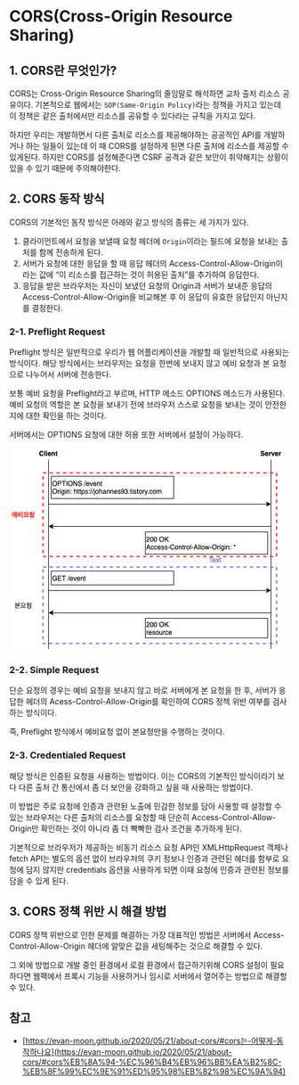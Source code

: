 # CORS(Cross-Origin Resource Sharing)

## 1. CORS란 무엇인가?

CORS는 Cross-Origin Resource Sharing의 줄임말로 해석하면 교차 출처 리소스 공유이다. 
기본적으로 웹에서는 `SOP(Same-Origin Policy)`라는 정책을 가지고 있는데 이 정책은 같은 출처에서만 리소스를 공유할 수 있다라는 규칙을 가지고 있다. 

하지만 우리는 개발하면서 다른 출처로 리소스를 제공해야하는 공공적인 API를 개발하거나 하는 일들이 있는데 이 때 CORS를 설정하게 된면 다른 출처에 리소스를 제공할 수 있게된다. 하지만 CORS를 설정해준다면 CSRF 공격과 같은 보안이 취약해지는 상황이 있을 수 있기 때문에 주의해야한다.

## 2. CORS 동작 방식

CORS의 기본적인 동작 방식은 아래와 같고 방식의 종류는 세 가지가 있다.

1. 클라이언트에서 요청을 보낼때 요청 헤더에 `Origin`이라는 필드에 요청을 보내는 출처를 함께 전송하게 된다.
2. 서버가 요청에 대한 응답을 할 때 응답 헤더의 Access-Control-Allow-Origin이라는 값에 “이 리소스를 접근하는 것이 허용된 출처”를 추가하여 응답한다.
3. 응답을 받은 브라우저는 자신이 보냈던 요청의 Origin과 서버가 보내준 응답의 Access-Control-Allow-Origin을 비교해본 후 이 응답이 유효한 응답인지 아닌지를 결정한다.

### 2-1. Preflight Request

Preflight 방식은 일반적으로 우리가 웹 어플리케이션을 개발할 때 일반적으로 사용되는 방식이다. 해당 방식에서는 브라우저는 요청을 한번에 보내지 않고 예비 요청과 본 요청으로 나누어서 서버에 전송한다.

보통 예비 요청을 Preflight라고 부르며, HTTP 메소드 OPTIONS 메소드가 사용된다. 예비 요청의 역할은 본 요청을 보내기 전에 브라우저 스스로 요청을 보내는 것이 안전한지에 대한 확인을 하는 것이다.

서버에서는 OPTIONS 요청에 대한 허용 또한 서버에서 설정이 가능하다.

![](./images/cors_preflight.png)

### 2-2. Simple Request

단순 요청의 경우는 예비 요청을 보내지 않고 바로 서버에게 본 요청을 한 후, 서버가 응답한 헤더의 Acess-Control-Allow-Origin를 확인하여 CORS 정책 위반 여부를 검사하는 방식이다. 

즉, Preflight 방식에서 예비요청 없이 본요청만을 수행하는 것이다.

### 2-3. Credentialed Request

해당 방식은 인증된 요청을 사용하는 방법이다. 이는 CORS의 기본적인 방식이라기 보다 다른 출처 간 통신에서 좀 더 보안을 강화하고 싶을 때 사용하는 방법이다.

이 방법은 주로 요청에 인증과 관련된 노출에 민감한 정보를 담아 사용할 때 설정할 수 있는 브라우저는 다른 출처의 리소스를 요청할 때 단순히 Access-Control-Allow-Origin만 확인하는 것이 아니라 좀 더 빡빡한 검사 조건을 추가하게 된다.

기본적으로 브라우저가 제공하는 비동기 리소스 요청 API인 XMLHttpRequest 객체나 fetch API는 별도의 옵션 없이 브라우저의 쿠키 정보나 인증과 관련된 헤더를 함부로 요청에 담지 않지만 credentials 옵션을 사용하게 되면 이때 요청에 인증과 관련된 정보를 담을 수 있게 된다.

## 3. CORS 정책 위반 시 해결 방법

CORS 정책 위반으로 인한 문제를 해결하는 가장 대표적인 방법은 서버에서 Access-Control-Allow-Origin 헤더에 알맞은 값을 세팅해주는 것으로 해결할 수 있다.

그 외에 방법으로 개발 중인 환경에서 로컬 환경에서 접근하기위해 CORS 설정이 필요하다면 웹팩에서 프록시 기능을 사용하거나 임시로 서버에서 열어주는 방법으로 해결할  수 있다.

## 참고

- [https://evan-moon.github.io/2020/05/21/about-cors/#cors는-어떻게-동작하나요](https://evan-moon.github.io/2020/05/21/about-cors/#cors%EB%8A%94-%EC%96%B4%EB%96%BB%EA%B2%8C-%EB%8F%99%EC%9E%91%ED%95%98%EB%82%98%EC%9A%94)
